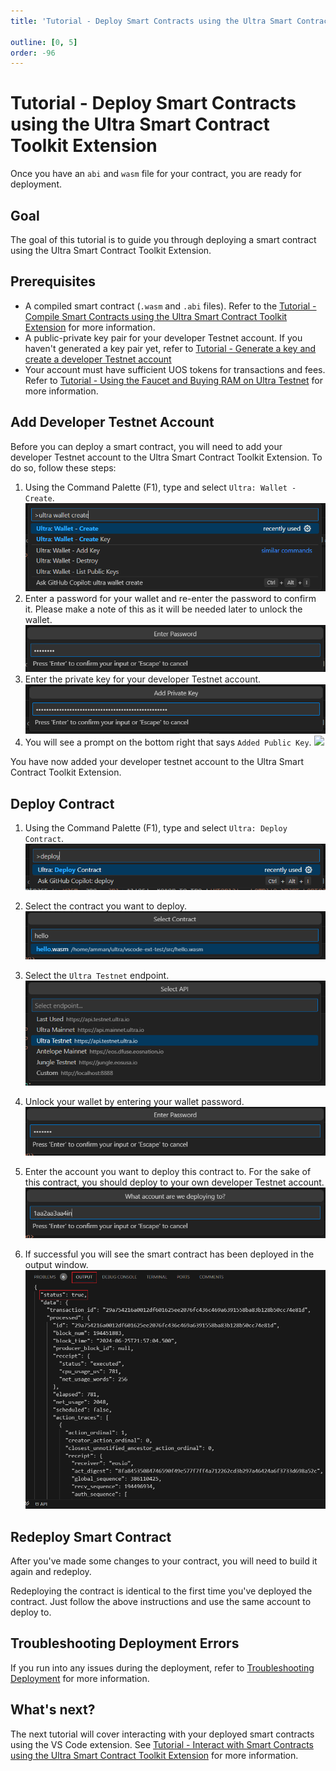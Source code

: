 ```yaml
---
title: 'Tutorial - Deploy Smart Contracts using the Ultra Smart Contract Toolkit Extension'

outline: [0, 5]
order: -96
---
```


# Tutorial - Deploy Smart Contracts using the Ultra Smart Contract Toolkit Extension

Once you have an `abi` and `wasm` file for your contract, you are ready for deployment.

## Goal

The goal of this tutorial is to guide you through deploying a smart contract using the Ultra Smart Contract Toolkit Extension.

## Prerequisites

-   A compiled smart contract (`.wasm` and `.abi` files). Refer to the [Tutorial - Compile Smart Contracts using the Ultra Smart Contract Toolkit Extension](./compile.md) for more information.
-   A public-private key pair for your developer Testnet account. If you haven't generated a key pair yet, refer to [Tutorial - Generate a key and create a developer Testnet account](../fundamentals/tutorial-generate-key-and-create-testnet-account.md)
-   Your account must have sufficient UOS tokens for transactions and fees. Refer to [Tutorial - Using the Faucet and Buying RAM on Ultra Testnet](../../fundamentals/tutorial-obtain-token-and-purchase-ram.md#obtaining-uos-tokens-using-the-faucet) for more information.

## Add Developer Testnet Account

Before you can deploy a smart contract, you will need to add your developer Testnet account to the Ultra Smart Contract Toolkit Extension. To do so, follow these steps:

1. Using the Command Palette (F1), type and select `Ultra: Wallet - Create`.
   ![](./images/command-palette-create-wallet.png)
2. Enter a password for your wallet and re-enter the password to confirm it. Please make a note of this as it will be needed later to unlock the wallet.
   ![](./images/command-palette-create-wallet-set-pwd.png)
3. Enter the private key for your developer Testnet account.
   ![](./images/command-palette-create-wallet-set-pk.png)
4. You will see a prompt on the bottom right that says `Added Public Key`.
   ![](./images/vscode-ext-added-public-jey.png)

You have now added your developer testnet account to the Ultra Smart Contract Toolkit Extension.

## Deploy Contract

1. Using the Command Palette (F1), type and select `Ultra: Deploy Contract`.
   ![](./images/command-palette-deploy.png)

2. Select the contract you want to deploy.
   ![](./images/command-palette-deploy-select-contract.png)

3. Select the `Ultra Testnet` endpoint.
   ![](./images/command-palette-deploy-select-endpoint.png)

4. Unlock your wallet by entering your wallet password.
   ![](./images/command-palette-deploy-unlock-wallet.png)

5. Enter the account you want to deploy this contract to. For the sake of this contract, you should deploy to your own developer Testnet account.
   ![](./images/command-palette-deploy-account-name.png)

6. If successful you will see the smart contract has been deployed in the output window.
   ![](./images/vscode-ext-contract-deployment-output.png)

## Redeploy Smart Contract

After you've made some changes to your contract, you will need to build it again and redeploy.

Redeploying the contract is identical to the first time you've deployed the contract. Just follow the above instructions and use the same account to deploy to.

## Troubleshooting Deployment Errors

If you run into any issues during the deployment, refer to [Troubleshooting Deployment](./troubleshooting.md) for more information.

## What's next?

The next tutorial will cover interacting with your deployed smart contracts using the VS Code extension. See [Tutorial - Interact with Smart Contracts using the Ultra Smart Contract Toolkit Extension](./transact.md) for more information.
